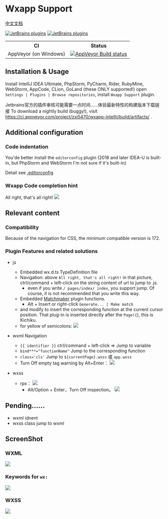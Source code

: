 # Wxapp Support
[中文文档](readme_zh_CN.md)

[![JetBrains plugins](https://img.shields.io/jetbrains/plugin/v/12539-wxapp-support.svg?style=flat-square)](https://plugins.jetbrains.com/plugin/12539-wxapp-support)
[![JetBrains plugins](https://img.shields.io/jetbrains/plugin/d/12539-wxapp-support.svg?style=flat-square)](https://plugins.jetbrains.com/plugin/12539-wxapp-support)
<table>
  <tr>
    <th>CI</th>
    <th>Status</th>
  </tr>
  <tr>
    <td>AppVeyor (on Windows)</td>
    <td><a href="https://ci.appveyor.com/project/zxj5470/wxapp-intellij"><img src="https://ci.appveyor.com/api/projects/status/github/zxj5470/wxapp-intellij?branch=master&svg=true" alt="AppVeyor Build status"></a></td>
  </tr>
</table>

## Installation \& Usage
Install IntelliJ IDEA Ultimate, PhpStorm, PyCharm, Rider, RubyMine, WebStorm, AppCode, CLion, GoLand (these ONLY supported!)
open `Settings | Plugins | Browse repositories`,
install `Wxapp Support` plugin.

Jetbrains官方的插件审核可能需要一点时间……体验最新特性的构建版本下载链接
To download a nightly build (buggy!), visit https://ci.appveyor.com/project/zxj5470/wxapp-intellij/build/artifacts/ .<br/>

## Additional configuration
### Code indentation
You'de better install the `editorconfig` plugin (2018 and later IDEA-U is built-in, but PhpStorm and WebStorm I'm not sure if it's built-in)

Detail see [.editorconfig](https://github.com/zxj5470/wildfire-wxapp/blob/master/.editorconfig)

### Wxapp Code completion hint

All right, that's all right!
![](https://user-images.githubusercontent.com/20026798/59198181-ac79ea80-8bc5-11e9-9512-3240faeaefaf.png)

## Relevant content

### Compatibility
Because of the navigation for CSS, the minimum compatible version is 172.

### Plugin Features and related solutions
- js
	- Embedded wx.d.ts TypeDefinition file
	- Navigation: above `All right, that's all right!` in that picture, ctrl/command + left-click on the string content of url to jump to .js. 
      - even if you write `/ pages/index/ index`, you support jump. Of course, it is not recommended that you write this way.
	- Embedded [Matchmaker](https://github.com/lypeer/Matchmaker) plugin functions.
		- Alt + Insert or right-click `Generate... | Make match`
	- and modify to insert the corresponding function at the current cursor position. 
	That plug-in is inserted directly after the `Page({`), this is Kichiku.	
	- for yellow of semicolons:
	![](https://user-images.githubusercontent.com/20026798/59234137-fd1d3200-8c1d-11e9-93dc-682a69237cdc.png)
- wxml Navigation
	- `{{ identifier }}` ctrl/command + left-click => Jump to variable
	- `bind***="functionName"` Jump to the corresponding function
	- `class='cls'` Jump to `${currentPage}.wxss` 或 `app.wxss`
	- Turn Off empty tag warning by Alt+Enter：
	![](https://user-images.githubusercontent.com/20026798/59233969-5042b500-8c1d-11e9-9b54-08a4cfee8fd8.png)
		
- wxss
	- rpx：
		![](https://user-images.githubusercontent.com/20026798/59233255-4a97a000-8c1a-11e9-819f-e648f7ea1ef0.png)
		- Alt/Option + Enter，Turn Off inspection。
		![](https://user-images.githubusercontent.com/20026798/59233270-58e5bc00-8c1a-11e9-9d81-736709fe2633.png)
	

## Pending……
- wxml idnent
- wxss class jump to wxml

## ScreenShot

### WXML
![](https://user-images.githubusercontent.com/20026798/59234019-82541700-8c1d-11e9-859a-642f1aaa2a58.png)

### Keywords for `wx:`
![](https://user-images.githubusercontent.com/20026798/59234072-c9daa300-8c1d-11e9-8af8-26d283e909af.png)

### WXSS
![](https://user-images.githubusercontent.com/20026798/59233421-f214d280-8c1a-11e9-843f-57a498e8e248.png)
